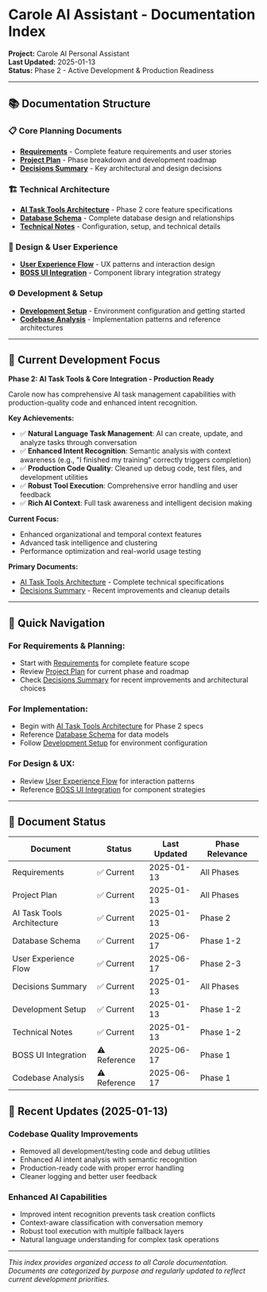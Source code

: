 # Carole AI Assistant - Documentation Index

**Project:** Carole AI Personal Assistant  
**Last Updated:** 2025-01-13  
**Status:** Phase 2 - Active Development & Production Readiness

---

## 📚 **Documentation Structure**

### **📋 Core Planning Documents**

- **[Requirements](requirements.md)** - Complete feature requirements and user stories
- **[Project Plan](project-plan.md)** - Phase breakdown and development roadmap
- **[Decisions Summary](decisions-summary.md)** - Key architectural and design decisions

### **🏗️ Technical Architecture**

- **[AI Task Tools Architecture](ai-task-tools-architecture.md)** - Phase 2 core feature specifications
- **[Database Schema](database-schema.md)** - Complete database design and relationships
- **[Technical Notes](technical-notes.md)** - Configuration, setup, and technical details

### **🎨 Design & User Experience**

- **[User Experience Flow](user-experience-flow.md)** - UX patterns and interaction design
- **[BOSS UI Integration](boss-ui-integration.md)** - Component library integration strategy

### **⚙️ Development & Setup**

- **[Development Setup](development-setup.md)** - Environment configuration and getting started
- **[Codebase Analysis](codebase-analysis.md)** - Implementation patterns and reference architectures

---

## 🎯 **Current Development Focus**

**Phase 2: AI Task Tools & Core Integration - Production Ready**

Carole now has comprehensive AI task management capabilities with production-quality code and enhanced intent recognition.

**Key Achievements:**

- ✅ **Natural Language Task Management**: AI can create, update, and analyze tasks through conversation
- ✅ **Enhanced Intent Recognition**: Semantic analysis with context awareness (e.g., "I finished my training" correctly triggers completion)
- ✅ **Production Code Quality**: Cleaned up debug code, test files, and development utilities
- ✅ **Robust Tool Execution**: Comprehensive error handling and user feedback
- ✅ **Rich AI Context**: Full task awareness and intelligent decision making

**Current Focus:**

- Enhanced organizational and temporal context features
- Advanced task intelligence and clustering
- Performance optimization and real-world usage testing

**Primary Documents:**

- [AI Task Tools Architecture](ai-task-tools-architecture.md) - Complete technical specifications
- [Decisions Summary](decisions-summary.md) - Recent improvements and cleanup details

---

## 📖 **Quick Navigation**

### **For Requirements & Planning:**

- Start with [Requirements](requirements.md) for complete feature scope
- Review [Project Plan](project-plan.md) for current phase and roadmap
- Check [Decisions Summary](decisions-summary.md) for recent improvements and architectural choices

### **For Implementation:**

- Begin with [AI Task Tools Architecture](ai-task-tools-architecture.md) for Phase 2 specs
- Reference [Database Schema](database-schema.md) for data models
- Follow [Development Setup](development-setup.md) for environment configuration

### **For Design & UX:**

- Review [User Experience Flow](user-experience-flow.md) for interaction patterns
- Reference [BOSS UI Integration](boss-ui-integration.md) for component strategies

---

## 🔄 **Document Status**

| Document                   | Status       | Last Updated | Phase Relevance |
| -------------------------- | ------------ | ------------ | --------------- |
| Requirements               | ✅ Current   | 2025-01-13   | All Phases      |
| Project Plan               | ✅ Current   | 2025-01-13   | All Phases      |
| AI Task Tools Architecture | ✅ Current   | 2025-01-13   | Phase 2         |
| Database Schema            | ✅ Current   | 2025-06-17   | Phase 1-2       |
| User Experience Flow       | ✅ Current   | 2025-06-17   | Phase 2-3       |
| Decisions Summary          | ✅ Current   | 2025-01-13   | All Phases      |
| Development Setup          | ✅ Current   | 2025-01-13   | Phase 1-2       |
| Technical Notes            | ✅ Current   | 2025-01-13   | Phase 1-2       |
| BOSS UI Integration        | ⚠️ Reference | 2025-06-17   | Phase 1         |
| Codebase Analysis          | ⚠️ Reference | 2025-06-17   | Phase 1         |

## 🚀 **Recent Updates (2025-01-13)**

### **Codebase Quality Improvements**

- Removed all development/testing code and debug utilities
- Enhanced AI intent analysis with semantic recognition
- Production-ready code with proper error handling
- Cleaner logging and better user feedback

### **Enhanced AI Capabilities**

- Improved intent recognition prevents task creation conflicts
- Context-aware classification with conversation memory
- Robust tool execution with multiple fallback layers
- Natural language understanding for complex task operations

---

_This index provides organized access to all Carole documentation. Documents are categorized by purpose and regularly updated to reflect current development priorities._
